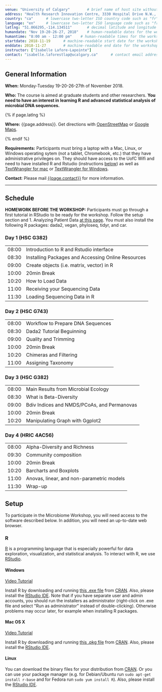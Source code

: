 ```yaml
---
venue: "University of Calgary"        # brief name of host site without address (e.g., "Euphoric State University")
address: "Health Research Innovation Centre, 3330 Hospital Drive N.W., Calgary, Alberta"      # full street address of workshop (e.g., "Room A, 123 Forth Street, Blimingen, Euphoria")
country: "ca"      # lowercase two-letter ISO country code such as "fr" (see https://en.wikipedia.org/wiki/ISO_3166-1)
language: "en"     # lowercase two-letter ISO language code such as "fr" (see https://en.wikipedia.org/wiki/ISO_639-1)
latlng: "51.066295,-114.134511"       # decimal latitude and longitude of workshop venue (e.g., "41.7901128,-87.6007318" - use http://www.latlong.net/)
humandate: "Nov 19-20-26-27, 2018"    # human-readable dates for the workshop (e.g., "Feb 17-18, 2020")
humantime: "8:00 am - 12:00 pm"    # human-readable times for the workshop (e.g., "9:00 am - 4:30 pm")
startdate: 2018-11-19      # machine-readable start date for the workshop in YYYY-MM-DD format like 2015-01-01
enddate: 2018-11-27        # machine-readable end date for the workshop in YYYY-MM-DD format like 2015-01-02
instructor: ["Isabelle Lafore-Lapointe"]
contact: "isabelle.laforestlap@ucalgary.ca"      # contact email address for host, lead instructor, or whoever else is handling questions
---
```


<!-- See instructions in the comments below for how to edit specific sections of this workshop template.
-->

<!--
  HEADER
  Edit the values in the block above to be appropriate for your workshop.
  If the value is not 'true', 'false', 'null', or a number, please use
  double quotation marks around the value, unless specified otherwise.
  And run 'tools/check' *before* committing to make sure that changes are good.
-->

<h2 id="general">General Information</h2>

<p id="when">
  <strong>When:</strong>
  Monday-Tuesday 19-20-26-27th of November 2018.
</p>

<!--
  AUDIENCE
  Explain who your audience is.  (In particular, tell readers if the
  workshop is only open to people from a particular institution.
-->
<p id="who">
  <strong>Who:</strong>
  The course is aimed at graduate students and other researchers.
  <strong>You need to have an interest in learning R and advanced statistical analysis of microbial DNA sequences.</strong>
</p>

<!--
  LOCATION
  This block displays the address and links to maps showing directions
  if the latitude and longitude of the workshop have been set.  You
  can use http://itouchmap.com/latlong.html to find the lat/long of an
  address.
-->
{% if page.latlng %}
<p id="where">
  <strong>Where:</strong>
  {{page.address}}.
  Get directions with
  <a href="//www.openstreetmap.org/?mlat={{page.latlng | replace:',','&mlon='}}&zoom=16">OpenStreetMap</a>
  or
  <a href="//maps.google.com/maps?q={{page.latlng}}">Google Maps</a>.
</p>
{% endif %}

<!--
  SPECIAL REQUIREMENTS
  Modify the block below if there are any special requirements.
-->
<p id="requirements">
  <strong>Requirements:</strong> Participants must bring a laptop with a
  Mac, Linux, or Windows operating sytem (not a tablet, Chromebook, etc.) that they have administrative privileges
  on. They should have access to the UofC Wifi and need to have installed R and Rstudio (instructions
  <a href="#setup">below</a>) as well as
  <a href="https://itunes.apple.com/ca/app/textwrangler/id404010395?mt=12">TextWrangler for mac</a>
        or <a href="https://www.barebones.com/support/textwrangler/updates.html">TextWrangler for Windows</a>.
</p>

<!--
  CONTACT EMAIL ADDRESS
  Display the contact email address set in the configuration file.
-->
<p id="contact">
  <strong>Contact</strong>:
  Please mail
  <a href="mailto:{{page.contact}}">{{page.contact}}</a> for more
  information.
</p>

<hr/>

<!--
  SCHEDULE
  Show the workshop's schedule.  Edit the items and times in the table
  to match your plans.  You may also want to change 'Day 1' and 'Day
  2' to be actual dates or days of the week.
-->
<h2 id="schedule">Schedule</h2>

<p id="Homework">
  <strong>HOMEWORK BEFORE THE WORKSHOP:</strong>
  Participants must go through a first tutorial in RStudio to be ready for the workshop. Follow the setup section and 1. Analyzing Patient Data <a href="http://swcarpentry.github.io/r-novice-inflammation/">at this page</a>. You must also install the following R packages: dada2, vegan, phyloseq, tidyr, and car.
</p>

<div class="row">
  <div class="col-md-6">
    <h3>Day 1 (HSC G382)</h3>
    <table class="table table-striped">
      <tr> <td>08:00</td>  <td>Introduction to R and Rstudio interface</td> </tr>
      <tr> <td>08:30</td> <td>Installing Packages and Accessing Online Resources</td> </tr>
      <tr> <td>09:00</td>  <td>Create objects (i.e. matrix, vector) in R</td> </tr>
      <tr> <td>10:00</td>  <td>20min Break</td> </tr>
      <tr> <td>10:20</td>  <td>How to Load Data</td> </tr>
      <tr> <td>11:00</td>  <td>Receiving your Sequencing Data</td> </tr>
      <tr> <td>11:30</td>  <td>Loading Sequencing Data in R</td> </tr>
    </table>
  </div>
  <p>
</p>
  <div class="col-md-6">  
    <h3>Day 2 (HSC G743)</h3>
    <table class="table table-striped">
      <tr> <td>08:00</td>  <td>Workflow to Prepare DNA Sequences</td> </tr>
      <tr> <td>08:30</td>  <td>Dada2 Tutorial Beguinning</td> </tr>
      <tr> <td>09:00</td>  <td>Quality and Trimming</td> </tr>
      <tr> <td>10:00</td>  <td>20min Break</td> </tr>
      <tr> <td>10:20</td>  <td>Chimeras and Filtering</td> </tr>
      <tr> <td>11:00</td>  <td>Assigning Taxonomy</td> </tr>
    </table>
  </div>
  <div class="col-md-6">
    <h3>Day 3 (HSC G382)</h3>
    <table class="table table-striped">
      <tr> <td>08:00</td>  <td>Main Results from Microbial Ecology</td> </tr>
      <tr> <td>08:30</td>  <td>What is Beta-Diversity</td> </tr>
      <tr> <td>09:00</td>  <td>Bdiv Indices and NMDS/PCoAs, and Permanovas</td> </tr>
      <tr> <td>10:00</td>  <td>20min Break</td> </tr>
      <tr> <td>10:20</td>  <td>Manipulating Graph with Ggplot2</td> </tr>
    </table>
  </div>
  <div class="col-md-6">
    <h3>Day 4 (HRIC 4AC56)</h3>
    <table class="table table-striped">
      <tr> <td>08:00</td>  <td>Alpha-Diversity and Richness</td> </tr>
      <tr> <td>09:30</td>  <td>Community composition</td> </tr>
      <tr> <td>10:00</td>  <td>20min Break</td> </tr>
      <tr> <td>10:20</td>  <td>Barcharts and Boxplots</td> </tr>
      <tr> <td>11:00</td>  <td>Anovas, linear, and non-parametric models</td> </tr>
      <tr> <td>11:30</td>  <td>Wrap-up</td> </tr>
    </table>
  </div>
</div>

<!--
  SETUP
  Delete irrelevant sections from the setup instructions.  Each
  section is inside a 'div' without any classes to make the beginning
  and end easier to find.
  This is the other place where people frequently make mistakes, so
  please preview your site before committing, and make sure to run
  'tools/check' as well.
-->

<h2 id="setup">Setup</h2>

<p>
  To participate in the Microbiome Workshop, you will need
  access to the software described below. In addition, you will
  need an up-to-date web browser.
</p>

<div id="r">
  <h3>R</h3>
  <p>
    <a href="http://www.r-project.org">R</a> is a programming language
    that is especially powerful for data exploration, visualization, and
    statistical analysis. To interact with R, we use
    <a href="http://www.rstudio.com/">RStudio</a>.
  </p>
  <div class="row">
    <div class="col-md-4">
      <h4 id="r-windows">Windows</h4>
      <a href="https://www.youtube.com/watch?v=q0PjTAylwoU">Video Tutorial</a>
      <p>
        Install R by downloading and running
        <a href="http://cran.r-project.org/bin/windows/base/release.htm">this .exe file</a>
        from <a href="http://cran.r-project.org/index.html">CRAN</a>.
        Also, please install the
        <a href="http://www.rstudio.com/ide/download/desktop">RStudio IDE</a>.
        Note that if you have separate user and admin accounts, you should run the 
        installers as administrator (right-click on .exe file and select "Run as 
        administrator" instead of double-clicking). Otherwise problems may occur later, 
        for example when installing R packages.
      </p>
    </div>
    <div class="col-md-4">
      <h4 id="r-macosx">Mac OS X</h4>
      <a href="https://www.youtube.com/watch?v=5-ly3kyxwEg">Video Tutorial</a>
      <p>
        Install R by downloading and running
        <a href="http://cran.r-project.org/bin/macosx/R-latest.pkg">this .pkg file</a>
        from <a href="http://cran.r-project.org/index.html">CRAN</a>.
        Also, please install the
        <a href="http://www.rstudio.com/ide/download/desktop">RStudio IDE</a>.
      </p>
    </div>
    <div class="col-md-4">
      <h4 id="r-linux">Linux</h4>
      <p>
        You can download the binary files for your distribution
        from <a href="http://cran.r-project.org/index.html">CRAN</a>. Or
        you can use your package manager (e.g. for Debian/Ubuntu
        run <code>sudo apt-get install r-base</code> and for Fedora run
        <code>sudo yum install R</code>).  Also, please install the
        <a href="http://www.rstudio.com/ide/download/desktop">RStudio IDE</a>.
      </p>
    </div>
  </div>
</div>
